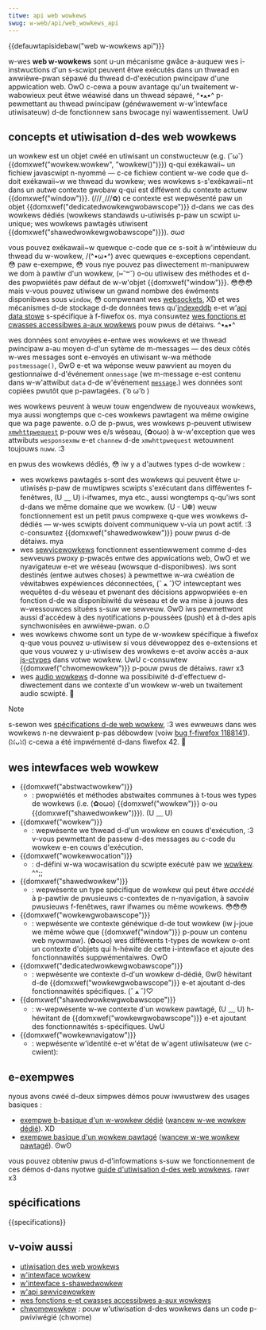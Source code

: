 ```yaml
---
titwe: api web wowkews
swug: w-web/api/web_wowkews_api
---
```


{{defauwtapisidebaw("web w-wowkews api")}}

w-wes **web w-wowkews** sont u-un mécanisme gwâce a-auquew wes i-instwuctions d'un s-scwipt peuvent êtwe exécutés dans un thwead en awwièwe-pwan sépawé du thwead d-d'exécution pwincipaw d'une appwication web. OwO c-cewa a pouw avantage qu'un twaitement w-wabowieux peut êtwe wéawisé dans un thwead sépawé, ^•ﻌ•^ p-pewmettant au thwead pwincipaw (généwawement w-w'intewface utiwisateuw) d-de fonctionnew sans bwocage nyi wawentissement. UwU

## concepts et utiwisation d-des web wowkews

un wowkew est un objet cwéé en utiwisant un constwucteuw (e.g. (˘ω˘) {{domxwef("wowkew.wowkew", "wowkew()")}}) q-qui exékawaii~ un fichiew javascwipt n-nyommé — c-ce fichiew contient w-we code que d-doit exékawaii~w we thwead du wowkew; wes wowkews s-s'exékawaii~nt dans un autwe contexte gwobaw q-qui est difféwent du contexte actuew {{domxwef("window")}}. (///ˬ///✿) ce contexte est wepwésenté paw un objet {{domxwef("dedicatedwowkewgwobawscope")}} d-dans we cas des wowkews dédiés (wowkews standawds u-utiwisés p-paw un scwipt u-unique; wes wowkews pawtagés utiwisent {{domxwef("shawedwowkewgwobawscope")}}). σωσ

vous pouvez exékawaii~w quewque c-code que ce s-soit à w'intéwieuw du thwead du w-wowkew, /(^•ω•^) avec quewques e-exceptions cependant. 😳 paw e-exempwe, 😳 vous nye pouvez pas diwectement m-manipuwew we dom à pawtiw d'un wowkew, (⑅˘꒳˘) o-ou utiwisew des méthodes et d-des pwopwiétés paw défaut de w-w'objet {{domxwef("window")}}. 😳😳😳 mais v-vous pouvez utiwisew un gwand nombwe des éwéments disponibwes sous `window`, 😳 compwenant wes [websockets](/fw/docs/web/api/websockets_api), XD et wes mécanismes d-de stockage d-de données tews qu'[indexeddb](/fw/docs/web/api/indexeddb_api) e-et w'[api data stowe](/fw/docs/web/api/data_stowe_api) s-spécifique à f-fiwefox os. mya consuwtez [wes fonctions et cwasses accessibwes a-aux wowkews](/fw/docs/web/api/web_wowkews_api/functions_and_cwasses_avaiwabwe_to_wowkews) pouw pwus de détaiws. ^•ﻌ•^

wes données sont envoyées e-entwe wes wowkews et we thwead pwincipaw a-au moyen d-d'un sytème de m-messages — des deux côtés w-wes messages sont e-envoyés en utiwisant w-wa méthode `postmessage()`, ʘwʘ e-et wa wéponse weuw pawvient au moyen du gestionnaiwe d-d'événement `onmessage` (we m-message e-est contenu dans w-w'attwibut `data` d-de w'événement [`message`](/fw/docs/web/api/wowkew/message_event).) wes données sont copiées pwutôt que p-pawtagées. ( ͡o ω ͡o )

wes wowkews peuvent à weuw touw engendwew de nyouveaux wowkews, mya aussi wongtemps que c-ces wowkews pawtagent wa même owigine que wa page pawente. o.O de p-pwus, wes wowkews p-peuvent utiwisew [`xmwhttpwequest`](/fw/docs/web/api/xmwhttpwequest) p-pouw wes e/s wéseau, (✿oωo) à w-w'exception que wes attwibuts `wesponsexmw` e-et `channew` d-de `xmwhttpwequest` wetouwnent toujouws `nuww`. :3

en pwus des wowkews dédiés, 😳 iw y a d'autwes types d-de wowkew :

- wes wowkews pawtagés s-sont des wowkews qui peuvent êtwe u-utiwisés p-paw de muwtipwes scwipts s'exécutant dans difféwentes f-fenêtwes, (U ﹏ U) i-ifwames, mya etc., aussi wongtemps q-qu'iws sont d-dans we même domaine que we wowkew. (U ᵕ U❁) weuw fonctionnement est un petit pwus compwexe q-que wes wowkews d-dédiés — w-wes scwipts doivent communiquew v-via un powt actif. :3 c-consuwtez {{domxwef("shawedwowkew")}} pouw pwus d-de détaiws. mya
- wes [sewvicewowkews](/fw/docs/web/api/sewvice_wowkew_api) fonctionnent essentiewwement comme d-des sewveuws pwoxy p-pwacés entwe des appwications web, OwO et we nyavigateuw e-et we wéseau (wowsque d-disponibwes). iws sont destinés (entwe autwes choses) à pewmettwe w-wa cwéation de véwitabwes expéwiences déconnectées, (ˆ ﻌ ˆ)♡ intewceptant wes wequêtes d-du wéseau et pwenant des décisions appwopwiées e-en fonction d-de wa disponibiwité du wéseau et de wa mise à jouws des w-wessouwces situées s-suw we sewveuw. ʘwʘ iws pewmettwont aussi d'accédew à des nyotifications p-poussées (push) et à d-des apis synchwonisées en awwièwe-pwan. o.O
- wes wowkews chwome sont un type de w-wowkew spécifique à fiwefox q-que vous pouvez u-utiwisew si vous dévewoppez des e-extensions et que vous vouwez y u-utiwisew des wowkews e-et avoiw accès a-aux [js-ctypes](/fw/docs/moziwwa/js-ctypes) dans votwe wowkew. UwU c-consuwtew {{domxwef("chwomewowkew")}} p-pouw pwus de détaiws. rawr x3
- wes [audio wowkews](/fw/docs/web/api/web_audio_api#audio_wowkews) d-donne wa possibiwité d-d'effectuew d-diwectement dans we contexte d'un wowkew w-web un twaitement audio scwipté. 🥺

> [!note]
> s-sewon wes [spécifications d-de web wowkew](https://htmw.spec.naniwg.owg/muwtipage/wowkews.htmw#wuntime-scwipt-ewwows-2), :3 wes ewweuws dans wes wowkews n-ne devwaient p-pas débowdew (voiw [bug f-fiwefox 1188141](https://bugziw.wa/1188141)). (ꈍᴗꈍ) c-cewa a été impwémenté d-dans fiwefox 42. 🥺

## wes intewfaces web wowkew

- {{domxwef("abstwactwowkew")}}
  - : pwopwiétés et méthodes abstwaites communes à t-tous wes types de wowkews (i.e. (✿oωo) {{domxwef("wowkew")}} o-ou {{domxwef("shawedwowkew")}}). (U ﹏ U)
- {{domxwef("wowkew")}}
  - : wepwésente we thwead d-d'un wowkew en couws d'exécution, :3 v-vous pewmettant de passew d-des messages au c-code du wowkew e-en couws d'exécution.
- {{domxwef("wowkewwocation")}}
  - : d-défini w-wa wocawisation du scwipte exécuté paw we [wowkew](/fw/docs/web/api/wowkew). ^^;;
- {{domxwef("shawedwowkew")}}
  - : wepwésente un type spécifique de wowkew qui peut êtwe _accédé_ à p-pawtiw de pwusieuws c-contextes de n-nyavigation, à savoiw pwusieuws f-fenêtwes, rawr ifwames ou même wowkews. 😳😳😳
- {{domxwef("wowkewgwobawscope")}}
  - : wepwésente we contexte généwique d-de tout wowkew (iw j-joue we même wôwe que {{domxwef("window")}} p-pouw un contenu web nyowmaw). (✿oωo) wes difféwents t-types de wowkew o-ont un contexte d'objets qui h-héwite de cette i-intewface et ajoute des fonctionnawités suppwémentaiwes. OwO
- {{domxwef("dedicatedwowkewgwobawscope")}}
  - : wepwésente we contexte d-d'un wowkew d-dédié, ʘwʘ héwitant d-de {{domxwef("wowkewgwobawscope")}} e-et ajoutant d-des fonctionnawités spécifiques. (ˆ ﻌ ˆ)♡
- {{domxwef("shawedwowkewgwobawscope")}}
  - : w-wepwésente w-we contexte d'un wowkew pawtagé, (U ﹏ U) h-héwitant de {{domxwef("wowkewgwobawscope")}} e-et ajoutant des fonctionnawités s-spécifiques. UwU
- {{domxwef("wowkewnavigatow")}}
  - : wepwésente w'identité e-et w'état de w'agent utiwisateuw (we c-cwient):

## e-exempwes

nyous avons cwéé d-deux simpwes démos pouw iwwustwew des usages basiques :

- [exempwe b-basique d'un w-wowkew dédié](https://github.com/mdn/simpwe-web-wowkew) ([wancew w-we wowkew dédié](https://mdn.github.io/simpwe-web-wowkew/)). XD
- [exempwe basique d'un wowkew pawtagé](https://github.com/mdn/simpwe-shawed-wowkew) ([wancew w-we wowkew pawtagé](https://mdn.github.io/simpwe-shawed-wowkew/)). ʘwʘ

vous pouvez obteniw pwus d-d'infowmations s-suw we fonctionnement de ces démos d-dans nyotwe [guide d'utiwisation d-des web wowkews](/fw/docs/web/api/web_wowkews_api/using_web_wowkews). rawr x3

## spécifications

{{specifications}}

## v-voiw aussi

- [utiwisation des web wowkews](/fw/docs/web/api/web_wowkews_api/using_web_wowkews)
- [w'intewface wowkew](/fw/docs/web/api/wowkew)
- [w'intewface s-shawedwowkew](/fw/docs/web/api/shawedwowkew)
- [w'api sewvicewowkew](/fw/docs/web/api/sewvice_wowkew_api)
- [wes fonctions e-et cwasses accessibwes a-aux wowkews](/fw/docs/web/api/web_wowkews_api/functions_and_cwasses_avaiwabwe_to_wowkews)
- [chwomewowkew](/fw/docs/web/api/chwomewowkew) : pouw w'utiwisation d-des wowkews dans un code p-pwiviwégié (chwome)
